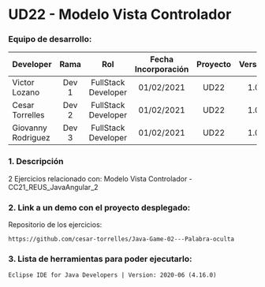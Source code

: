 # UD22 - Modelo Vista Controlador


### Equipo de desarrollo:

| Developer | Rama | Rol | Fecha Incorporación | Proyecto | Versión |
| --- | :---:  | :---:  | :---:  | :---: | :---:  |
| Victor Lozano | Dev 1 | FullStack Developer | 01/02/2021 | UD22 | 1.0  |
| Cesar Torrelles | Dev 2 | FullStack Developer | 01/02/2021 |  UD22  | 1.0  | 
| Giovanny Rodriguez | Dev 3 | FullStack Developer| 01/02/2021 |  UD22  | 1.0  |

### 1. Descripción

2 Ejercicios  relacionado con:
Modelo Vista Controlador -
CC21_REUS_JavaAngular_2

###  2. Link a un demo con el proyecto desplegado:

Repositorio de los ejercicios:
```
https://github.com/cesar-torrelles/Java-Game-02---Palabra-oculta
```
###   3. Lista de herramientas para poder ejecutarlo:
```
Eclipse IDE for Java Developers | Version: 2020-06 (4.16.0)
```
